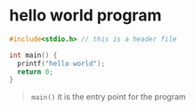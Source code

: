 # hello world program

```c
#include<stdio.h> // this is a header file

int main() { 
  printf("hello world");
  return 0;
}
```

> `main()` it is the entry point for the program
